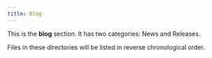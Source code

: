 ```yaml
---
title: Blog
---
```


This is the **blog** section. It has two categories: News and Releases.

Files in these directories will be listed in reverse chronological order.
